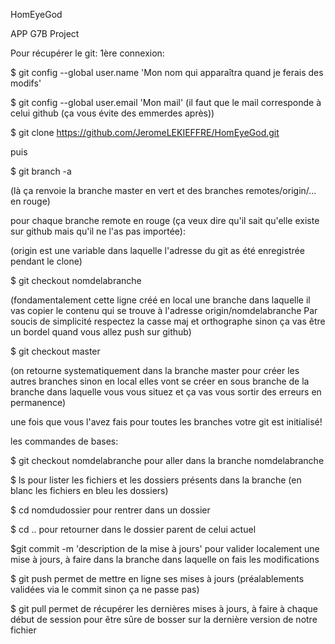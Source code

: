 ﻿HomEyeGod

APP G7B Project

Pour récupérer le git: 1ère connexion:

$ git config --global user.name 'Mon nom qui apparaîtra quand je ferais des modifs'

$ git config --global user.email 'Mon mail' (il faut que le mail corresponde à celui github (ça vous évite des emmerdes après))

$ git clone https://github.com/JeromeLEKIEFFRE/HomEyeGod.git

puis

$ git branch -a

(là ça renvoie la branche master en vert et des branches remotes/origin/... en rouge)

pour chaque branche remote en rouge (ça veux dire qu'il sait qu'elle existe sur github mais qu'il ne l'as pas importée):

(origin est une variable dans laquelle l'adresse du git as été enregistrée pendant le clone)

$ git checkout nomdelabranche

(fondamentalement cette ligne créé en local une branche dans laquelle il vas copier le contenu qui se trouve à l'adresse origin/nomdelabranche Par soucis de simplicité respectez la casse maj et orthographe sinon ça vas être un bordel quand vous allez push sur github)

$ git checkout master

(on retourne systematiquement dans la branche master pour créer les autres branches sinon en local elles vont se créer en sous branche de la branche dans laquelle vous vous situez et ça vas vous sortir des erreurs en permanence)

une fois que vous l'avez fais pour toutes les branches votre git est initialisé!

les commandes de bases:

$ git checkout nomdelabranche pour aller dans la branche nomdelabranche

$ ls pour lister les fichiers et les dossiers présents dans la branche (en blanc les fichiers en bleu les dossiers)

$ cd nomdudossier pour rentrer dans un dossier

$ cd .. pour retourner dans le dossier parent de celui actuel

$git commit -m 'description de la mise à jours' pour valider localement une mise à jours, à faire dans la branche dans laquelle on fais les modifications

$ git push permet de mettre en ligne ses mises à jours (préalablements validées via le commit sinon ça ne passe pas)

$ git pull permet de récupérer les dernières mises à jours, à faire à chaque début de session pour être sûre de bosser sur la dernière version de notre fichier
